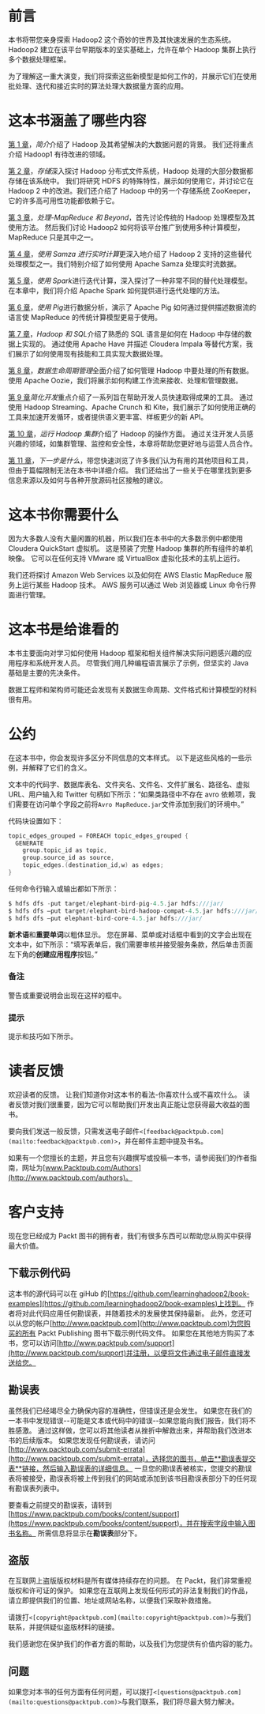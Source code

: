 # 前言

本书将带您亲身探索 Hadoop2 这个奇妙的世界及其快速发展的生态系统。 Hadoop2 建立在该平台早期版本的坚实基础上，允许在单个 Hadoop 集群上执行多个数据处理框架。

为了理解这一重大演变，我们将探索这些新模型是如何工作的，并展示它们在使用批处理、迭代和接近实时的算法处理大数据量方面的应用。

# 这本书涵盖了哪些内容

[第 1 章](01.html "Chapter 1. Introduction")，*简介*介绍了 Hadoop 及其希望解决的大数据问题的背景。 我们还将重点介绍 Hadoop1 有待改进的领域。

[第 2 章](02.html "Chapter 2. Storage")，*存储*深入探讨 Hadoop 分布式文件系统，Hadoop 处理的大部分数据都存储在该系统中。 我们将研究 HDFS 的特殊特性，展示如何使用它，并讨论它在 Hadoop 2 中的改进。我们还介绍了 Hadoop 中的另一个存储系统 ZooKeeper，它的许多高可用性功能都依赖于它。

[第 3 章](03.html "Chapter 3. Processing – MapReduce and Beyond")，*处理-MapReduce 和 Beyond*，首先讨论传统的 Hadoop 处理模型及其使用方法。 然后我们讨论 Hadoop2 如何将该平台推广到使用多种计算模型，MapReduce 只是其中之一。

[第 4 章](04.html "Chapter 4. Real-time Computation with Samza")，*使用 Samza 进行实时计算*更深入地介绍了 Hadoop 2 支持的这些替代处理模型之一。我们特别介绍了如何使用 Apache Samza 处理实时流数据。

[第 5 章](05.html "Chapter 5. Iterative Computation with Spark")，*使用 Spark*进行迭代计算，深入探讨了一种非常不同的替代处理模型。 在本章中，我们将介绍 Apache Spark 如何提供进行迭代处理的方法。

[第 6 章](06.html "Chapter 6. Data Analysis with Apache Pig")，*使用 Pig*进行数据分析，演示了 Apache Pig 如何通过提供描述数据流的语言使 MapReduce 的传统计算模型更易于使用。

[第 7 章](07.html "Chapter 7. Hadoop and SQL")，*Hadoop 和 SQL*介绍了熟悉的 SQL 语言是如何在 Hadoop 中存储的数据上实现的。 通过使用 Apache Have 并描述 Cloudera Impala 等替代方案，我们展示了如何使用现有技能和工具实现大数据处理。

[第 8 章](08.html "Chapter 8. Data Lifecycle Management")，*数据生命周期管理*全面介绍了如何管理 Hadoop 中要处理的所有数据。 使用 Apache Oozie，我们将展示如何构建工作流来接收、处理和管理数据。

[第 9 章](09.html "Chapter 9. Making Development Easier")*简化开发*重点介绍了一系列旨在帮助开发人员快速取得成果的工具。 通过使用 Hadoop Streaming、Apache Crunch 和 Kite，我们展示了如何使用正确的工具来加速开发循环，或者提供语义更丰富、样板更少的新 API。

[第 10 章](10.html "Chapter 10. Running a Hadoop Cluster")，*运行 Hadoop 集群*介绍了 Hadoop 的操作方面。 通过关注开发人员感兴趣的领域，如集群管理、监控和安全性，本章将帮助您更好地与运营人员合作。

[第 11 章](11.html "Chapter 11. Where to Go Next")，*下一步是什么*，带您快速浏览了许多我们认为有用的其他项目和工具，但由于篇幅限制无法在本书中详细介绍。 我们还给出了一些关于在哪里找到更多信息来源以及如何与各种开放源码社区接触的建议。

# 这本书你需要什么

因为大多数人没有大量闲置的机器，所以我们在本书中的大多数示例中都使用 Cloudera QuickStart 虚拟机。 这是预装了完整 Hadoop 集群的所有组件的单机映像。 它可以在任何支持 VMware 或 VirtualBox 虚拟化技术的主机上运行。

我们还将探讨 Amazon Web Services 以及如何在 AWS Elastic MapReduce 服务上运行某些 Hadoop 技术。 AWS 服务可以通过 Web 浏览器或 Linux 命令行界面进行管理。

# 这本书是给谁看的

本书主要面向对学习如何使用 Hadoop 框架和相关组件解决实际问题感兴趣的应用程序和系统开发人员。 尽管我们用几种编程语言展示了示例，但坚实的 Java 基础是主要的先决条件。

数据工程师和架构师可能还会发现有关数据生命周期、文件格式和计算模型的材料很有用。

# 公约

在这本书中，你会发现许多区分不同信息的文本样式。 以下是这些风格的一些示例，并解释了它们的含义。

文本中的代码字、数据库表名、文件夹名、文件名、文件扩展名、路径名、虚拟 URL、用户输入和 Twitter 句柄如下所示：“如果类路径中不存在 avro 依赖项，我们需要在访问单个字段之前将`Avro MapReduce.jar`文件添加到我们的环境中。”

代码块设置如下：

```scala
topic_edges_grouped = FOREACH topic_edges_grouped {
  GENERATE
    group.topic_id as topic,
    group.source_id as source,
    topic_edges.(destination_id,w) as edges;
}
```

任何命令行输入或输出都如下所示：

```scala
$ hdfs dfs -put target/elephant-bird-pig-4.5.jar hdfs:///jar/
$ hdfs dfs –put target/elephant-bird-hadoop-compat-4.5.jar hdfs:///jar/
$ hdfs dfs –put elephant-bird-core-4.5.jar hdfs:///jar/ 

```

**新术语**和**重要单词**以粗体显示。 您在屏幕、菜单或对话框中看到的文字会出现在文本中，如下所示：“填写表单后，我们需要审核并接受服务条款，然后单击页面左下角的**创建应用程序**按钮。”

### 备注

警告或重要说明会出现在这样的框中。

### 提示

提示和技巧如下所示。

# 读者反馈

欢迎读者的反馈。 让我们知道你对这本书的看法-你喜欢什么或不喜欢什么。 读者反馈对我们很重要，因为它可以帮助我们开发出真正能让您获得最大收益的图书。

要向我们发送一般反馈，只需发送电子邮件`<[feedback@packtpub.com](mailto:feedback@packtpub.com)>`，并在邮件主题中提及书名。

如果有一个您擅长的主题，并且您有兴趣撰写或投稿一本书，请参阅我们的作者指南，网址为[www.Packtpub.com/Authors](http://www.packtpub.com/authors)。

# 客户支持

现在您已经成为 Packt 图书的拥有者，我们有很多东西可以帮助您从购买中获得最大价值。

## 下载示例代码

这本书的源代码可以在 giHub 的[https://github.com/learninghadoop2/book-examples](https://github.com/learninghadoop2/book-examples)上找到。 作者将对此代码应用任何勘误表，并随着技术的发展使其保持最新。 此外，您还可以从您的帐户[http://www.packtpub.com](http://www.packtpub.com)为您购买的所有 Packt Publishing 图书下载示例代码文件。 如果您在其他地方购买了本书，您可以访问[http://www.packtpub.com/support](http://www.packtpub.com/support)并注册，以便将文件通过电子邮件直接发送给您。

## 勘误表

虽然我们已经竭尽全力确保内容的准确性，但错误还是会发生。 如果您在我们的一本书中发现错误--可能是文本或代码中的错误--如果您能向我们报告，我们将不胜感激。 通过这样做，您可以将其他读者从挫折中解救出来，并帮助我们改进本书的后续版本。 如果您发现任何勘误表，请访问[http://www.packtpub.com/submit-errata](http://www.packtpub.com/submit-errata)，选择您的图书，单击**勘误表提交表**链接，然后输入勘误表的详细信息。 一旦您的勘误表被核实，您提交的勘误表将被接受，勘误表将被上传到我们的网站或添加到该书目勘误表部分下的任何现有勘误表列表中。

要查看之前提交的勘误表，请转到[https://www.packtpub.com/books/content/support](https://www.packtpub.com/books/content/support)，并在搜索字段中输入图书名称。 所需信息将显示在**勘误表**部分下。

## 盗版

在互联网上盗版版权材料是所有媒体持续存在的问题。 在 Packt，我们非常重视版权和许可证的保护。 如果您在互联网上发现任何形式的非法复制我们的作品，请立即提供我们的位置、地址或网站名称，以便我们采取补救措施。

请拨打`<[copyright@packtpub.com](mailto:copyright@packtpub.com)>`与我们联系，并提供疑似盗版材料的链接。

我们感谢您在保护我们的作者方面的帮助，以及我们为您提供有价值内容的能力。

## 问题

如果您对本书的任何方面有任何问题，可以拨打`<[questions@packtpub.com](mailto:questions@packtpub.com)>`与我们联系，我们将尽最大努力解决。